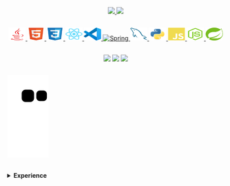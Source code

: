 <div align="center">
   <a href="https://github.com/insivam">
   <img height="150em" src="https://github-readme-stats.vercel.app/api?username=insivam&show_icons=true&theme=tokyonight&include_all_commits=true&hide_border=true&layout=compact&hide=issues,contribs&bg_color=00000000"/>
   <img height="160em" src="https://github-readme-stats.vercel.app/api/top-langs/?username=insivam&layout=compact&langs_count=6&hide_border=true&theme=tokyonight&bg_color=00000000"/>
</div>

##
 
<div align="center">
    <img alt="Java" height="30" width="40" src="https://raw.githubusercontent.com/devicons/devicon/master/icons/java/java-plain.svg">
    <img alt="HTML" height="30" width="40" src="https://raw.githubusercontent.com/devicons/devicon/master/icons/html5/html5-original.svg">
    <img alt="CSS" height="30" width="40" src="https://raw.githubusercontent.com/devicons/devicon/master/icons/css3/css3-original.svg">
    <img alt="React" height="30" width="40" src="https://raw.githubusercontent.com/devicons/devicon/master/icons/react/react-original.svg">
    <img alt="VScode" height="30" width="40" src="https://raw.githubusercontent.com/devicons/devicon/master/icons/vscode/vscode-original.svg">
    <img alt="Spring" height="30" src="https://images.marketpath.com/9dda7041-2870-4a96-bf1e-dd8342e86e7c/image/0237aecb-a2a2-45ab-90ee-55b6c5486482/liquid-markup.png">
    <img alt="MySQL" height="30" width="40" src="https://raw.githubusercontent.com/devicons/devicon/master/icons/mysql/mysql-plain.svg">  
    <img alt="Python" height="30" width="40" src="https://raw.githubusercontent.com/devicons/devicon/master/icons/python/python-original.svg">
    <img alt="Js" height="30" width="40" src="https://raw.githubusercontent.com/devicons/devicon/master/icons/javascript/javascript-plain.svg">
    <img alt="Nodejs" height="30" width="40" src="https://raw.githubusercontent.com/devicons/devicon/master/icons/nodejs/nodejs-original.svg">
    <img alt="Spring" height="30" width="40" src="https://raw.githubusercontent.com/devicons/devicon/master/icons/spring/spring-original.svg">
</div>

##
 
<div align="center">
 <a href= "https://www.linkedin.com/in/vitor-edsr/" target="_blank"><img src="https://img.shields.io/badge/-LinkedIn-%230077B5?style=for-the-badge&logo=linkedin&logoColor=white" target="_blank"></a>
  <a href = "mailto:vitor.edsr@gmail.com"><img src="https://img.shields.io/badge/-Gmail-%23333?style=for-the-badge&logo=gmail&logoColor=white" target="_blank"></a>
  <a href="https://discordapp.com/users/507330590467424257" target="_blank"><img src="https://img.shields.io/badge/Discord-7289DA?style=for-the-badge&logo=discord&logoColor=white" target="_blank"></a>
</div>

##

![Snake animation](https://github.com/Insivam/Insivam/blob/output/github-contribution-grid-snake.svg)

##
 
<details align="left"/>
   <summary><b>Experience</b></summary>
   <br/>
   
[<img align="left" height="94px" width="94px" alt="Linx" target="_blank" src="https://i.imgur.com/YvDgmTy.png"/>](https://www.linx.com.br/)
**Technical Support Analyst** \
[**Linx**](https://www.linx.com.br/) • Full-time \
Languages & Technologies: `LIQUID`, `HTML`, `CSS`, `SQL`, `SOLR`, `KIBANA` \
<br/>
    
[<img align="left" height="94px" width="94px" alt="Generation" target="_blank" src="https://i.imgur.com/hCMyZKz.png"/>](https://brazil.generation.org/)
**Full Stack Developer** \
[**Generation**](https://brazil.generation.org/) • BootCamp \
Languages & Technologies: `REACT`, `JAVA`, `SPRING`, `HTML`, `CSS`, `GIT`, `SQL`  \
Featured Projects: [Discoleta](https://github.com/Discoleta) & [Magister](https://github.com/insivam/Magister)
</details>
